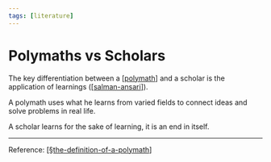 ```yaml
---
tags: [literature]
---
```


# Polymaths vs Scholars

The key differentiation between a [[polymath]] and a scholar is the application of learnings ([[salman-ansari]]).

A polymath uses what he learns from varied fields to connect ideas and solve problems in real life. 

A scholar learns for the sake of learning, it is an end in itself. 

---
Reference: [[§the-definition-of-a-polymath]]

[//begin]: # "Autogenerated link references for markdown compatibility"
[polymath]: polymath "Polymath"
[salman-ansari]: ../6-people/salman-ansari "Salman Ansari"
[§the-definition-of-a-polymath]: ../1-reference/§the-definition-of-a-polymath "The Definition of a Polymath"
[//end]: # "Autogenerated link references"